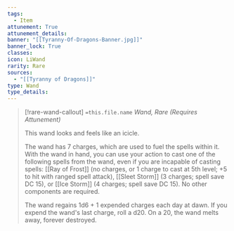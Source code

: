 ```yaml
---
tags:
  - Item
attunement: True
attunement_details: 
banner: "[[Tyranny-Of-Dragons-Banner.jpg]]"
banner_lock: True
classes:
icon: LiWand
rarity: Rare
sources:
  - "[[Tyranny of Dragons]]"
type: Wand
type_details: 
---
```

>[!rare-wand-callout] `=this.file.name`
>*Wand, Rare (Requires Attunement)*
>
>This wand looks and feels like an icicle.
>
>The wand has 7 charges, which are used to fuel the spells within it. With the wand in hand, you can use your action to cast one of the following spells from the wand, even if you are incapable of casting spells: [[Ray of Frost]] (no charges, or 1 charge to cast at 5th level; +5 to hit with ranged spell attack), [[Sleet Storm]] (3 charges; spell save DC 15), or [[Ice Storm]] (4 charges; spell save DC 15). No other components are required.
>
>The wand regains 1d6 + 1 expended charges each day at dawn. If you expend the wand's last charge, roll a d20. On a 20, the wand melts away, forever destroyed.
>
>
